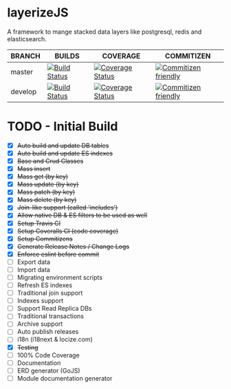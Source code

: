 # layerizeJS
A framework to mange stacked data layers like postgresql, redis and elasticsearch.

| BRANCH  |  BUILDS |  COVERAGE | COMMITIZEN |
|---|---|---|---|
| master | [![Build Status](https://travis-ci.org/LayerizeJS/layerize.svg?branch=develop)](https://travis-ci.org/LayerizeJS/layerize) | [![Coverage Status](https://coveralls.io/repos/github/LayerizeJS/layerize/badge.svg?branch=master)](https://coveralls.io/github/LayerizeJS/layerize?branch=master) | [![Commitizen friendly](https://img.shields.io/badge/commitizen-friendly-brightgreen.svg)](http://commitizen.github.io/cz-cli/) |
| develop |  [![Build Status](https://travis-ci.org/LayerizeJS/layerize.svg?branch=develop)](https://travis-ci.org/LayerizeJS/layerize) | [![Coverage Status](https://coveralls.io/repos/github/LayerizeJS/layerize/badge.svg?branch=develop)](https://coveralls.io/github/LayerizeJS/layerize?branch=develop) | [![Commitizen friendly](https://img.shields.io/badge/commitizen-friendly-brightgreen.svg)](http://commitizen.github.io/cz-cli/) |

# TODO - Initial Build

- [x] <del>Auto build and update DB tables</del>
- [x] <del>Auto build and update ES indexes</del>
- [x] <del>Base and Crud Classes</del>
- [x] <del>Mass insert</del>
- [x] <del>Mass get (by key)</del>
- [x] <del>Mass update (by key)</del>
- [x] <del>Mass patch (by key)</del>
- [x] <del>Mass delete (by key)</del>
- [x] <del>Join-like support (called 'includes')</del>
- [x] <del>Allow native DB & ES filters to be used as well</del>
- [x] <del>Setup Travis CI</del>
- [x] <del>Setup Coveralls CI (code coverage)</del>
- [x] <del>Setup Commitizens</del>
- [x] <del>Generate Release Notes / Change Logs</del>
- [x] <del>Enforce eslint before commit</del>
- [ ] Export data
- [ ] Import data
- [ ] Migrating environment scripts 
- [ ] Refresh ES indexes
- [ ] Traditional join support
- [ ] Indexes support
- [ ] Support Read Replica DBs
- [ ] Traditional transactions
- [ ] Archive support
- [ ] Auto publish releases
- [ ] i18n (i18next & locize.com)
- [x] <del>Testing</del>
- [ ] 100% Code Coverage
- [ ] Documentation
- [ ] ERD generator (GoJS)
- [ ] Module documentation generator